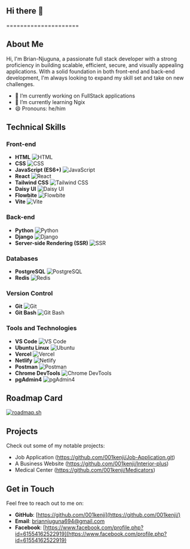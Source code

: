 ## Hi there 👋

=====================

## About Me
Hi, I'm Brian-Njuguna, a passionate full stack developer with a strong proficiency in building scalable, efficient, secure, and visually appealing applications. With a solid foundation in both front-end and back-end development, I'm always looking to expand my skill set and take on new challenges.

- 🔭 I’m currently working on FullStack applications 
- 🌱 I’m currently learning Ngix
- 😄 Pronouns: he/him

## Technical Skills
### Front-end


* **HTML** ![HTML](https://img.shields.io/badge/HTML-E34F26?style=for-the-badge&logo=html5&logoColor=white)
* **CSS** ![CSS](https://img.shields.io/badge/CSS-1572B6?style=for-the-badge&logo=css3&logoColor=white)
* **JavaScript (ES6+)** ![JavaScript](https://img.shields.io/badge/JavaScript-F7DF1E?style=for-the-badge&logo=javascript&logoColor=black)
* **React** ![React](https://img.shields.io/badge/React-61DAFB?style=for-the-badge&logo=react&logoColor=white)
* **Tailwind CSS** ![Tailwind CSS](https://img.shields.io/badge/Tailwind_CSS-06B6D4?style=for-the-badge&logo=tailwind-css&logoColor=white)
* **Daisy UI** ![Daisy UI](https://img.shields.io/badge/Daisy%20UI-38B2AC?style=for-the-badge&logo=daisyui&logoColor=white)
* **Flowbite** ![Flowbite](https://img.shields.io/badge/Flowbite-3498DB?style=for-the-badge&logo=flowbite&logoColor=white)
* **Vite** ![Vite](https://img.shields.io/badge/Vite-646CFF?style=for-the-badge&logo=vite&logoColor=white)

### Back-end

* **Python** ![Python](https://img.shields.io/badge/Python-3776AB?style=for-the-badge&logo=python&logoColor=white)
* **Django** ![Django](https://img.shields.io/badge/Django-092E20?style=for-the-badge&logo=django&logoColor=white)
* **Server-side Rendering (SSR)** ![SSR](https://img.shields.io/badge/Server--side%20Rendering-FF69B4?style=for-the-badge&logo=server-side-rendering&logoColor=white)

### Databases

* **PostgreSQL** ![PostgreSQL](https://img.shields.io/badge/PostgreSQL-4169E1?style=for-the-badge&logo=postgresql&logoColor=white)
* **Redis** ![Redis](https://img.shields.io/badge/Redis-DD0031?style=for-the-badge&logo=redis&logoColor=white)


### Version Control

* **Git** ![Git](https://img.shields.io/badge/Git-F05032?style=for-the-badge&logo=git&logoColor=white)
* **Git Bash** ![Git Bash](https://img.shields.io/badge/Git_Bash-003366?style=for-the-badge&logo=git-bash&logoColor=white)



### Tools and Technologies
  
* **VS Code** ![VS Code](https://img.shields.io/badge/VS%20Code-007ACC?style=for-the-badge&logo=visual-studio-code&logoColor=white)
* **Ubuntu Linux** ![Ubuntu](https://img.shields.io/badge/Ubuntu-E95420?style=for-the-badge&logo=ubuntu&logoColor=white)
* **Vercel** ![Vercel](https://img.shields.io/badge/Vercel-000000?style=for-the-badge&logo=vercel&logoColor=white)
* **Netlify** ![Netlify](https://img.shields.io/badge/Netlify-00C7B7?style=for-the-badge&logo=netlify&logoColor=white)
* **Postman** ![Postman](https://img.shields.io/badge/Postman-FF6C37?style=for-the-badge&logo=postman&logoColor=white)
* **Chrome DevTools** ![Chrome DevTools](https://img.shields.io/badge/Chrome%20DevTools-4285F4?style=for-the-badge&logo=google-chrome&logoColor=white)
* **pgAdmin4** ![pgAdmin4](https://img.shields.io/badge/pgAdmin4-336791?style=for-the-badge&logo=pgadmin&logoColor=white)
## Roadmap Card
  [![roadmap.sh](https://roadmap.sh/card/tall/65007d945ce9f4ca58ba3564?variant=dark)](https://roadmap.sh)
  
## Projects
Check out some of my notable projects:

* Job Application (https://github.com/001kenji/Job-Application.git)
* A Business Website (https://github.com/001kenji/Interior-plus)
* Medical Center (https://github.com/001kenji/Medicators)

## Get in Touch
Feel free to reach out to me on:

* **GitHub**: [https://github.com/001kenji](https://github.com/001kenji/)
* **Email**: [briannjuguna694@gmail.com](mailto:briannjuguna694@gmail.com)
* **Facebook**: [https://www.facebook.com/profile.php?id=61554162522919](https://www.facebook.com/profile.php?id=61554162522919)
